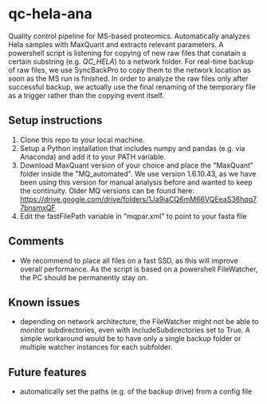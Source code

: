 # qc-hela-ana
Quality control pipeline for MS-based proteomics. Automatically analyzes Hela samples with MaxQuant and extracts relevant parameters. A powershell script is listening for copying of new raw files that conatain a certain substring (e.g. *QC_HELA*) to a network folder. For real-time backup of raw files, we use SyncBackPro to copy them to the network location as soon as the MS run is finished. In order to analyze the raw files only after successful backup, we actually use the final renaming of the temporary file as a trigger rather than the copying event itself. 

## Setup instructions
1. Clone this repo to your local machine. 
2. Setup a Python installation that includes numpy and pandas (e.g. via Anaconda) and add it to your PATH variable. 
3. Download MaxQuant version of your choice and place the "MaxQuant" folder inside the "MQ_automated". We use version 1.6.10.43, as we have been using this version for manual analysis before and wanted to keep the continuity. Older MQ versions can be found here: https://drive.google.com/drive/folders/1Ja9iaCQ6mM66VQEeaS36hqq77bnsmxQF
5. Edit the fastFilePath variable in "mqpar.xml" to point to your fasta file 

## Comments
* We recommend to place all files on a fast SSD, as this will improve overall performance. As the script is based on a powershell FileWatcher, the PC should be permanently stay on.

## Known issues
* depending on network architecture, the FileWatcher might not be able to monitor subdirectories, even with IncludeSubdirectories set to True. A simple workaround would be to have only a single backup folder or multiple watcher instances for each subfolder. 

## Future features
* automatically set the paths (e.g. of the backup drive) from a config file

